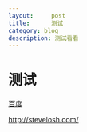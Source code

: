 ```yaml
---
layout:     post
title:      测试
category: blog
description: 测试看看
---
```

# 测试
[百度](http://www.baidu.com "")

http://stevelosh.com/